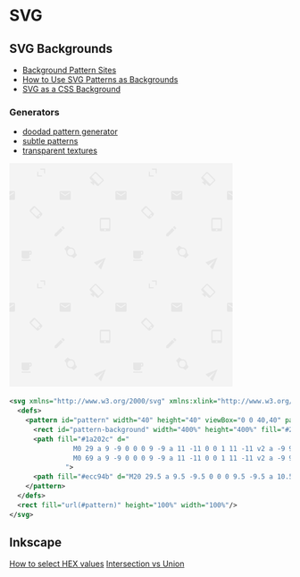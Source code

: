 # SVG


## SVG Backgrounds

* [Background Pattern Sites](https://css-tricks.com/a-few-background-patterns-sites/)
* [How to Use SVG Patterns as Backgrounds](https://webdesign.tutsplus.com/tutorials/how-to-use-svg-patterns-as-backgrounds--cms-31507)
* [SVG as a CSS Background](https://stackoverflow.com/q/56309871/1366033)

### Generators

* [doodad pattern generator](https://doodad.dev/pattern-generator/#beautiful-dingbats)
* [subtle patterns](https://www.toptal.com/designers/subtlepatterns/)
* [transparent textures](https://www.transparenttextures.com/)

![svg pattern](/assets/notes/svg/svg-pattern.png)

```xml
<svg xmlns="http://www.w3.org/2000/svg" xmlns:xlink="http://www.w3.org/1999/xlink" width="100%" height="100%">
  <defs>
    <pattern id="pattern" width="40" height="40" viewBox="0 0 40,40" patternUnits="userSpaceOnUse" patternTransform="rotate(135)">
      <rect id="pattern-background" width="400%" height="400%" fill="#2a4365"/>
      <path fill="#1a202c" d="
                M0 29 a 9 -9 0 0 0 9 -9 a 11 -11 0 0 1 11 -11 v2 a -9 9 0 0 0 -9 9 a -11 11 0 0 1 -11 11z
                M0 69 a 9 -9 0 0 0 9 -9 a 11 -11 0 0 1 11 -11 v2 a -9 9 0 0 0 -9 9 a -11 11 0 0 1 -11 11z
              ">
      <path fill="#ecc94b" d="M20 29.5 a 9.5 -9.5 0 0 0 9.5 -9.5 a 10.5 -10.5 0 0 1 10.5 -10.5 v1 a -9.5 9.5 0 0 0 -9.5 9.5 a -10.5 10.5 0 0 1 -10.5 10.5z"/>
    </pattern>
  </defs>
  <rect fill="url(#pattern)" height="100%" width="100%"/>
</svg>
```

## Inkscape

[How to select HEX values](https://graphicdesign.stackexchange.com/a/58675/35880)
[Intersection vs Union](https://graphicdesign.stackexchange.com/a/127444/35880)
